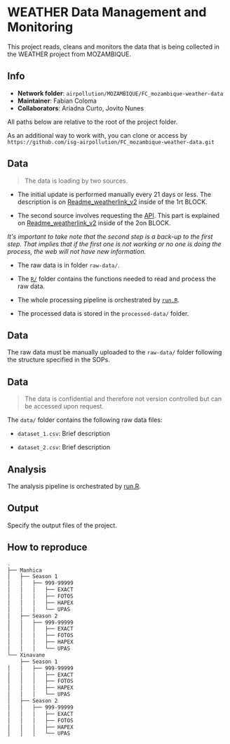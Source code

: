 # WEATHER Data Management and Monitoring

This project reads, cleans and monitors the data that is being collected in the WEATHER project from MOZAMBIQUE.

## Info

* **Network folder**: `airpollution/MOZAMBIQUE/FC_mozambique-weather-data`
* **Maintainer**: Fabian Coloma
* **Collaborators**: Ariadna Curto, Jovito Nunes

All paths below are relative to the root of the project folder. 

As an additional way to work with, you can clone or access by `https://github.com/isg-airpollution/FC_mozambique-weather-data.git`

## Data 

> The data is loading by two sources. 

- The initial update is performed manually every 21 days or less.  The description is on [Readme_weatherlink_v2](../documents/) inside of the 1rt BLOCK.

- The second source involves requesting the [API](https://www.weatherlink.com/). This part is explained on [Readme_weatherlink_v2](../documents/) inside of the 2on BLOCK.

*It's important to take note that the second step is a back-up to the first step. That implies that if the first one is not working or no one is doing the process, the web will not have new information.*


* The raw data is in folder `raw-data/`.

* The [`R/`](R) folder contains the functions needed to read and process the raw data.

* The whole processing pipeline is orchestrated by [`run.R`](run.R).

* The processed data is stored in the `processed-data/` folder.

## Data

The raw data must be manually uploaded to the `raw-data/` folder following the structure specified in the SOPs.

## Data

> The data is confidential and therefore not version controlled but can be accessed upon request.

The `data/` folder contains the following raw data files:

* `dataset_1.csv`: Brief description

* `dataset_2.csv`: Brief description

## Analysis

The analysis pipeline is orchestrated by [run.R](run.R).

## Output

Specify the output files of the project.

## How to reproduce


``` bash
.
├── Manhica
│   ├── Season 1
│   │   ├── 999-99999
│   │   │   ├── EXACT
│   │   │   ├── FOTOS
│   │   │   ├── HAPEX
│   │   │   └── UPAS
│   ├── Season 2
│   │   ├── 999-99999
│   │   │   ├── EXACT
│   │   │   ├── FOTOS
│   │   │   ├── HAPEX
│   │   │   └── UPAS
└── Xinavane
    ├── Season 1
│   │   ├── 999-99999
│   │   │   ├── EXACT
│   │   │   ├── FOTOS
│   │   │   ├── HAPEX
│   │   │   └── UPAS
│   ├── Season 2
│   │   ├── 999-99999
│   │   │   ├── EXACT
│   │   │   ├── FOTOS
│   │   │   ├── HAPEX
│   │   │   └── UPAS

```


